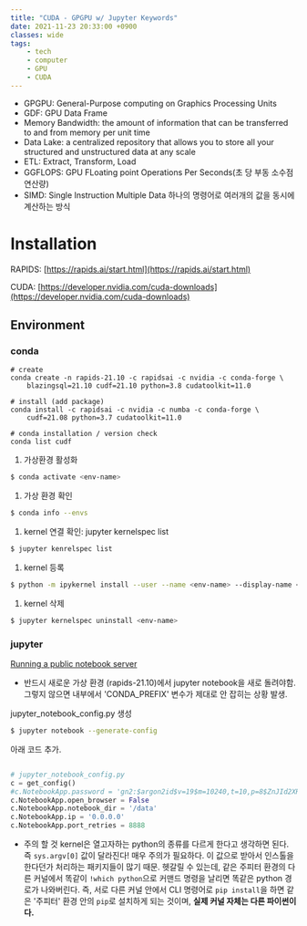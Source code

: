 ```yaml
---
title: "CUDA - GPGPU w/ Jupyter Keywords"
date: 2021-11-23 20:33:00 +0900
classes: wide
tags:
    - tech
    - computer
    - GPU
    - CUDA
---
```


- GPGPU: General-Purpose computing on Graphics Processing Units
- GDF: GPU Data Frame
- Memory Bandwidth: the amount of information that can be transferred to and from memory per unit time
- Data Lake: a centralized repository that allows you to store all your structured and unstructured data at any scale
- ETL: Extract, Transform, Load
- GGFLOPS: GPU FLoating point Operations Per Seconds(초 당 부동 소수점 연산량)
- SIMD: Single Instruction Multiple Data 하나의 명령어로 여러개의 값을 동시에 계산하는 방식

# Installation

RAPIDS: [https://rapids.ai/start.html](https://rapids.ai/start.html)

CUDA: [https://developer.nvidia.com/cuda-downloads](https://developer.nvidia.com/cuda-downloads)

## Environment

### conda

```
# create
conda create -n rapids-21.10 -c rapidsai -c nvidia -c conda-forge \
    blazingsql=21.10 cudf=21.10 python=3.8 cudatoolkit=11.0

# install (add package)
conda install -c rapidsai -c nvidia -c numba -c conda-forge \
    cudf=21.08 python=3.7 cudatoolkit=11.0

# conda installation / version check
conda list cudf
```

1. 가상환경 활성화

```bash
$ conda activate <env-name>
```

1. 가상 환경 확인

```bash
$ conda info --envs
```

1. kernel 연결 확인: jupyter kernelspec list

```bash
$ jupyter kenrelspec list
```

1. kernel 등록

```bash
$ python -m ipykernel install --user --name <env-name> --display-name <display-name-jupyter>
```

1. kernel 삭제

```bash
$ jupyter kernelspec uninstall <env-name>
```

### jupyter

[Running a public notebook server](https://jupyter-notebook.readthedocs.io/en/stable/public_server.html#running-a-public-notebook-server)

- 반드시 새로운 가상 환경 (rapids-21.10)에서 jupyter notebook을 새로 돌려야함. 그렇지 않으면 내부에서 'CONDA_PREFIX' 변수가 제대로 안 잡히는 상황 발생.

jupyter_notebook_config.py 생성

```bash
$ jupyter notebook --generate-config
```

아래 코드 추가.

```python

# jupyter_notebook_config.py
c = get_config()
#c.NotebookApp.password = 'gn2:$argon2id$v=19$m=10240,t=10,p=8$ZnJId2XRj7GRy+0uvDx6dQ$W8kkp6vRe5k60hDui64fwg'
c.NotebookApp.open_browser = False
c.NotebookApp.notebook_dir = '/data'
c.NotebookApp.ip = '0.0.0.0'
c.NotebookApp.port_retries = 8888
```

- 주의 할 것
    kernel은 열고자하는 python의 종류를 다르게 한다고 생각하면 된다. 즉 `sys.argv[0]` 값이 달라진다! 매우 주의가 필요하다. 이 값으로 받아서 인스톨을 한다던가 처리하는 패키지들이 많기 때문. 헷갈릴 수 있는데, 같은 주피터 환경의 다른 커널에서 똑같이 `!which python`으로 커맨드 명령을 날리면 똑같은 python 경로가 나와버린다. 즉, 서로 다른 커널 안에서 CLI 명령어로 `pip install`을 하면 같은 '주피터' 환경 안의 `pip`로 설치하게 되는 것이며, **실제 커널 자체는 다른 파이썬이다.**